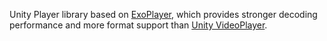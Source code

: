 Unity Player library based on [ExoPlayer](https://github.com/google/ExoPlayer), which provides stronger decoding performance and more format support than [Unity VideoPlayer](https://docs.unity.cn/cn/2022.3/Manual/class-VideoPlayer.html).
